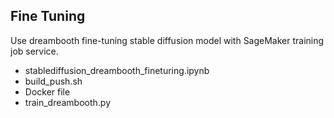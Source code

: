 ## Fine Tuning 

Use dreambooth fine-tuning stable diffusion model with SageMaker training job service.

* stablediffusion_dreambooth_fineturing.ipynb
* build_push.sh
* Docker file 
* train_dreambooth.py 